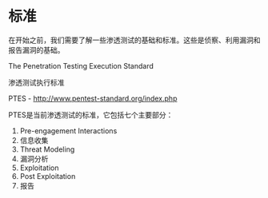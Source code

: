 # 标准
在开始之前，我们需要了解一些渗透测试的基础和标准。这些是侦察、利用漏洞和报告漏洞的基础。

The Penetration Testing Execution Standard

渗透测试执行标准

PTES - http://www.pentest-standard.org/index.php

PTES是当前渗透测试的标准，它包括七个主要部分：

1. Pre-engagement Interactions
1. 信息收集
1. Threat Modeling
1. 漏洞分析
1. Exploitation
1. Post Exploitation
1. 报告
